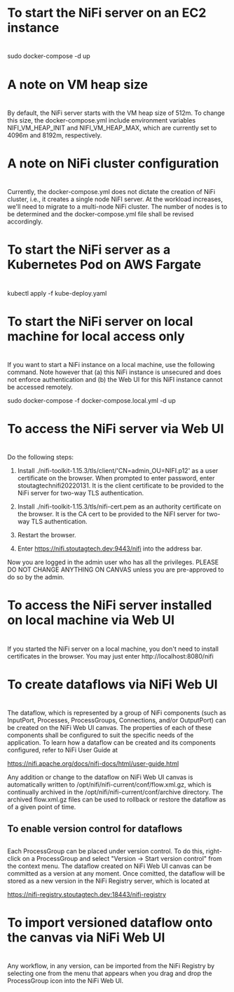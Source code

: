 #
# To start the NiFi server on an EC2 instance
#

sudo docker-compose -d up

#
# A note on VM heap size
#
By default, the NiFi server starts with the VM heap size of 512m. To change this size, the docker-compose.yml include 
environment variables NIFI_VM_HEAP_INIT and NIFI_VM_HEAP_MAX, which are currently set to 4096m and 8192m, respectively.

#
# A note on NiFi cluster configuration
#
Currently, the docker-compose.yml does not dictate the creation of NiFi cluster, i.e., it creates a single node NiFI
server. At the workload increases, we'll need to migrate to a multi-node NiFi cluster. The number of nodes is to be 
determined and the docker-compose.yml file shall be revised accordingly. 

#
# To start the NiFi server as a Kubernetes Pod on AWS Fargate
#

kubectl apply -f kube-deploy.yaml

#
# To start the NiFi server on local machine for local access only
#
If you want to start a NiFi instance on a local machine, use the following command. Note however that (a) this NiFi instance is unsecured and does not enforce authentication and (b) the Web UI for this NiFI instance cannot be accessed remotely.

sudo docker-compose -f docker-compose.local.yml -d up

#
# To access the NiFi server via Web UI
#
Do the following steps:

   1. Install ./nifi-toolkit-1.15.3/tls/client/'CN=admin_OU=NIFI.p12' as a user certificate on the browser. When prompted to enter password, enter stoutagtechnifi20220131. It is the client certificate to be provided to the NiFi server for two-way TLS authentication.

   2. Install ./nifi-toolkit-1.15.3/tls/nifi-cert.pem as an authority certificate on the browser. It is the CA cert to be provided to the NiFI server for two-way TLS authentication.

   3. Restart the browser.

   4. Enter https://nifi.stoutagtech.dev:9443/nifi into the address bar.

Now you are logged in the admin user who has all the privileges. PLEASE DO NOT CHANGE ANYTHING ON CANVAS unless you are pre-approved to do so by the admin.

#
# To access the NiFi server installed on local machine via Web UI
#
If you started the NiFi server on a local machine, you don't need to install certificates in the browser. You may just enter http://localhost:8080/nifi

#
# To create dataflows via NiFi Web UI
#
The dataflow, which is represented by a group of NiFi components (such as 
InputPort, Processes, ProcessGroups, Connections, and/or OutputPort) can be 
created on the NiFi Web UI canvas. The properties of each of these components 
shall be configured to suit the specific needs of the application. To learn
how a dataflow can be created and its components configured, refer to NiFi 
User Guide at 

https://nifi.apache.org/docs/nifi-docs/html/user-guide.html

Any addition or change to the dataflow on NiFi Web UI canvas is automatically 
written to /opt/nifi/nifi-current/conf/flow.xml.gz, which is continually 
archived in the /opt/nifi/nifi-current/conf/archive directory. The archived 
flow.xml.gz files can be used to rollback or restore the dataflow as of a given
point of time. 

##
## To enable version control for dataflows
##
Each ProcessGroup can be placed under version control. To do this, right-click on 
a ProcessGroup and select "Version → Start version control" from the context menu.
The dataflow created on NiFi Web UI canvas can be committed as a version at any
moment. Once comitted, the dataflow will be stored as a new version in the 
NiFi Registry server, which is located at 

https://nifi-registry.stoutagtech.dev:18443/nifi-registry

#
# To import versioned dataflow onto the canvas via NiFi Web UI
#
Any workflow, in any version, can be imported from the NiFi Registry by selecting
one from the menu that appears when you drag and drop the ProcessGroup icon into
the NiFi Web UI.